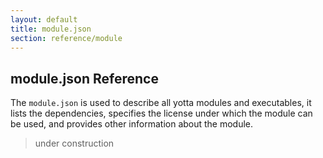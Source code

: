 ```yaml
---
layout: default
title: module.json
section: reference/module
---
```


## module.json Reference
The `module.json` is used to describe all yotta modules and executables, it lists the dependencies, specifies the license under which the module can be used, and provides other information about the module.

> under construction
